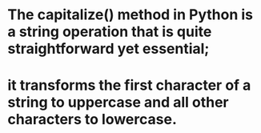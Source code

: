 # The capitalize() method in Python is a string operation that is quite straightforward yet essential;
#  it transforms the first character of a string to uppercase and all other characters to lowercase.
